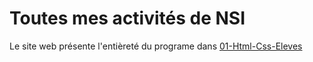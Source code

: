 Toutes mes activités de NSI
===========================

Le site web présente l'entièreté du programe dans [01-Html-Css-Eleves](https://github.com/Marty42780/NSI/tree/master/01-Html_Css)
